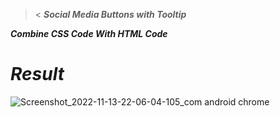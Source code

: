 ><
***Social Media Buttons with Tooltip***

***Combine CSS Code With HTML Code***

# ***Result***
![Screenshot_2022-11-13-22-06-04-105_com android chrome](https://user-images.githubusercontent.com/115902571/201530451-5e272b01-9dfa-48e6-a25f-3076f910f470.png)
